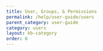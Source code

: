 ```yaml
---
title: User, Groups, & Permissions
permalink: /help/user-guide/users
parent_category: user-guide
category: users
layout: kb-category
order: 6
---
```

